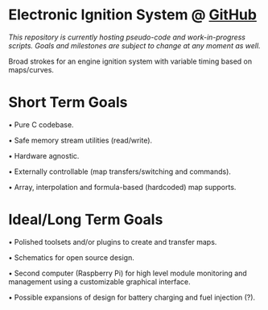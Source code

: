 # Electronic Ignition System @ [GitHub](https://github.com/34673/Electronic-Ignition-System)
*This repository is currently hosting pseudo-code and work-in-progress scripts. Goals and milestones are subject to change at any moment as well.*

Broad strokes for an engine ignition system with variable timing based on maps/curves.

# Short Term Goals
• Pure C codebase.

• Safe memory stream utilities (read/write).

• Hardware agnostic.

• Externally controllable (map transfers/switching and commands).

• Array, interpolation and formula-based (hardcoded) map supports.


# Ideal/Long Term Goals
• Polished toolsets and/or plugins to create and transfer maps.

• Schematics for open source design.

• Second computer (Raspberry Pi) for high level module monitoring and management using a customizable graphical interface.

• Possible expansions of design for battery charging and fuel injection (?).
